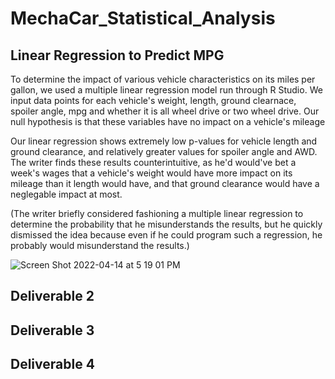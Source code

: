 # MechaCar_Statistical_Analysis

## Linear Regression to Predict MPG
To determine the impact of various vehicle characteristics on its miles per gallon, we used a multiple linear regression model run through R Studio. We input data points for each vehicle's weight, length, ground clearnace, spoiler angle, mpg and whether it is all wheel drive or two wheel drive. Our null hypothesis is that these variables have no impact on a vehicle's mileage

Our linear regression shows extremely low p-values for vehicle length and ground clearance, and relatively greater values for spoiler angle and AWD. The writer finds these results counterintuitive, as he'd would've bet a week's wages that a vehicle's weight would have more impact on its mileage than it length would have, and that ground clearance would have a neglegable impact at most. 

(The writer briefly considered fashioning a multiple linear regression to determine the probability that he misunderstands the results, but he quickly dismissed the idea because even if he could program such a regression, he probably would misunderstand the results.)

![Screen Shot 2022-04-14 at 5 19 01 PM](https://user-images.githubusercontent.com/4724180/163486172-72d5e525-f3e9-4a93-9cf2-9cb18212c14a.png)

## Deliverable 2

## Deliverable 3

## Deliverable 4
